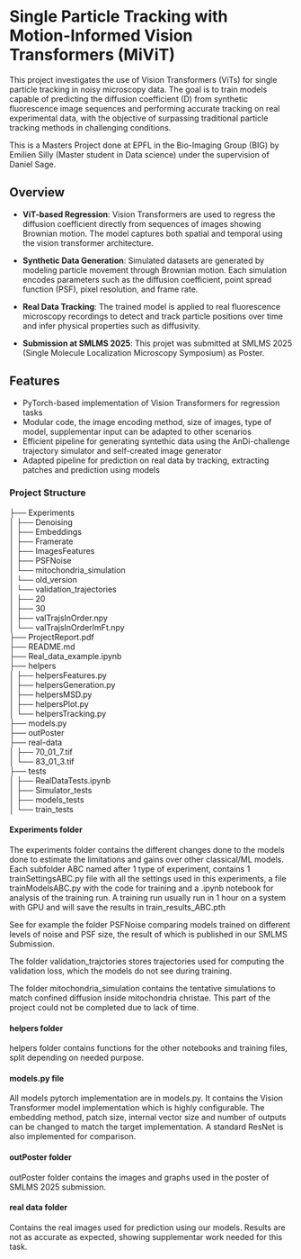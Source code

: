 # Single Particle Tracking with Motion-Informed Vision Transformers (MiViT) 

This project investigates the use of Vision Transformers (ViTs) for single particle tracking in noisy microscopy data. The goal is to train models capable of predicting the diffusion coefficient (D) from synthetic fluorescence image sequences and performing accurate tracking on real experimental data, with the objective of surpassing traditional particle tracking methods in challenging conditions.

This is a Masters Project done at EPFL in the Bio-Imaging Group (BIG) by Emilien Silly (Master student in Data science) under the supervision of Daniel Sage.

## Overview

- **ViT-based Regression**: Vision Transformers are used to regress the diffusion coefficient directly from sequences of images showing Brownian motion. The model captures both spatial and temporal using the vision transformer architecture.

- **Synthetic Data Generation**: Simulated datasets are generated by modeling particle movement through Brownian motion. Each simulation encodes parameters such as the diffusion coefficient, point spread function (PSF), pixel resolution, and frame rate.

- **Real Data Tracking**: The trained model is applied to real fluorescence microscopy recordings to detect and track particle positions over time and infer physical properties such as diffusivity.

- **Submission at SMLMS 2025**: This projet was submitted at SMLMS 2025 (Single Molecule Localization Microscopy Symposium)
as Poster.


## Features

- PyTorch-based implementation of Vision Transformers for regression tasks
- Modular code, the image encoding method, size of images, type of model, supplementar input can be adapted to other scenarios 
- Efficient pipeline for generating syntethic data using the AnDi-challenge trajectory simulator and self-created image generator
- Adapted pipeline for prediction on real data by tracking, extracting patches and prediction using models


### Project Structure

├── Experiments  
│   ├── Denoising  
│   ├── Embeddings  
│   ├── Framerate  
│   ├── ImagesFeatures  
│   ├── PSFNoise  
│   └── mitochondria_simulation  
│       └── old_version  
│   └── validation_trajectories  
│       ├── 20  
│       ├── 30  
│       ├── valTrajsInOrder.npy  
│       └── valTrajsInOrderImFt.npy  
├── ProjectReport.pdf  
├── README.md  
├── Real_data_example.ipynb  
├── helpers  
│   ├── helpersFeatures.py  
│   ├── helpersGeneration.py  
│   ├── helpersMSD.py  
│   ├── helpersPlot.py  
│   └── helpersTracking.py  
├── models.py  
├── outPoster  
├── real-data  
│   ├── 70_01_7.tif  
│   └── 83_01_3.tif  
├── tests  
│   ├── RealDataTests.ipynb  
│   ├── Simulator_tests  
│   ├── models_tests  
│   └── train_tests  



#### Experiments folder
The experiments folder contains the different changes done to the models done to estimate the limitations and gains over other classical/ML models. 
Each subfolder ABC named after 1 type of experiment, contains 1 trainSettingsABC.py file with all the settings used in this experiments, a file trainModelsABC.py with the code for training and a .ipynb notebook for analysis of the training run. A training run usually run in 1 hour on a system with GPU and will save the results in train_results_ABC.pth

See for example the folder PSFNoise comparing models trained on different levels of noise and PSF size, the result of which is published in our SMLMS Submission.

The folder validation_trajctories stores trajectories used for computing the validation loss, which the models do not see during training. 

The folder mitochondria_simulation contains the tentative simulations to match confined diffusion inside mitochondria christae. This part of the project could not be completed due to lack of time.

#### helpers folder
helpers folder contains functions for the other notebooks and training files, split depending on needed purpose.


#### models.py file
All models pytorch implementation are in models.py. It contains the Vision Transformer model implementation which is highly configurable. The embedding method, patch size, internal vector size and number of outputs can be changed to match the target implementation. A standard ResNet is also implemented for comparison. 

#### outPoster folder
outPoster folder contains the images and graphs used in the poster of SMLMS 2025 submission.  

#### real data folder
Contains the real images used for prediction using our models. Results are not as accurate as expected, showing supplementar work needed for this task.


